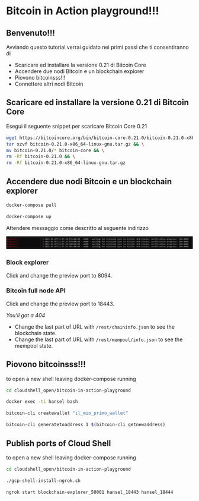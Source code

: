 # Bitcoin in Action playground!!!

## Benvenuto!!!

Avviando questo tutorial verrai guidato nei primi passi che ti consentiranno di
- Scaricare ed installare la versione 0.21 di Bitcoin Core
- Accendere due nodi Bitcoin e un blockchain explorer
- Piovono bitcoinsss!!!
- Connettere altri nodi Bitcoin

## Scaricare ed installare la versione 0.21 di Bitcoin Core

Esegui il seguente snippet per scaricare Bitcoin Core 0.21

```sh
wget https://bitcoincore.org/bin/bitcoin-core-0.21.0/bitcoin-0.21.0-x86_64-linux-gnu.tar.gz && \
tar xzvf bitcoin-0.21.0-x86_64-linux-gnu.tar.gz && \
mv bitcoin-0.21.0/* bitcoin-core && \
rm -Rf bitcoin-0.21.0 && \
rm -Rf bitcoin-0.21.0-x86_64-linux-gnu.tar.gz
```

## Accendere due nodi Bitcoin e un blockchain explorer

```sh
docker-compose pull
```

```sh
docker-compose up
```

Attendere messaggio come descritto al seguente indirizzo

![waiting-for-bitcoind-sync-to-finish](https://raw.githubusercontent.com/aaglietti-itsrizzoli/bitcoin-in-action-playground/master/docs/images/waiting-for-bitcoind-sync-to-finish.png "waiting-for-bitcoind-sync-to-finish")

### Block explorer

Click <walkthrough-web-preview-icon></walkthrough-web-preview-icon> and change
the preview port to 8094.

### Bitcoin full node API
Click <walkthrough-web-preview-icon></walkthrough-web-preview-icon> and change
the preview port to 18443.

*You'll got a 404*

- Change the last part of URL with `/rest/chaininfo.json` to see the blockchain state.
- Change the last part of URL with `/rest/mempool/info.json` to see the mempool state.

## Piovono bitcoinsss!!!

<walkthrough-open-cloud-shell-button></walkthrough-open-cloud-shell-button> to
open a new shell leaving docker-compose running

```sh
cd cloudshell_open/bitcoin-in-action-playground
```

```sh
docker exec -ti hansel bash
```

```sh
bitcoin-cli createwallet "il_mio_primo_wallet"
```

```sh
bitcoin-cli generatetoaddress 1 $(bitcoin-cli getnewaddress)
```

## Publish ports of Cloud Shell

<walkthrough-open-cloud-shell-button></walkthrough-open-cloud-shell-button> to
open a new shell leaving docker-compose running

```sh
cd cloudshell_open/bitcoin-in-action-playground
```

```sh
./gcp-shell-install-ngrok.sh
```

```sh
ngrok start blockchain-explorer_50001 hansel_18443 hansel_18444
```